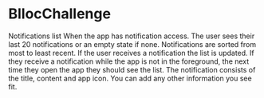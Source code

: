 # BllocChallenge

Notifications list
When the app has notification access. The user sees their last 20 notifications or an empty state
if none. Notifications are sorted from most to least recent. If the user receives a notification the
list is updated. If they receive a notification while the app is not in the foreground, the next time
they open the app they should see the list. The notification consists of the title, content and app
icon. You can add any other information you see fit.
